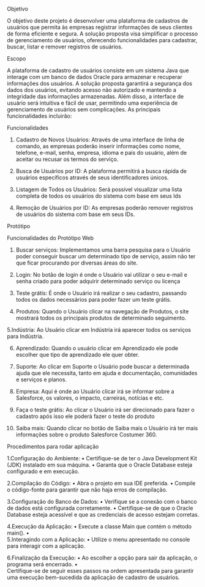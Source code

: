 Objetivo


O objetivo deste projeto é desenvolver uma plataforma de cadastros de usuários que permita às empresas registrar informações de seus clientes de forma eficiente e segura. A solução proposta visa simplificar o processo de gerenciamento de usuários, oferecendo funcionalidades para cadastrar, buscar, listar e remover registros de usuários.


Escopo

A plataforma de cadastro de usuários consiste em um sistema Java que interage com um banco de dados Oracle para armazenar e recuperar informações dos usuários. A solução proposta garantirá a segurança dos dados dos usuários, evitando acesso não autorizado e mantendo a integridade das informações armazenadas. Além disso, a interface de usuário será intuitiva e fácil de usar, permitindo uma experiência de gerenciamento de usuários sem complicações.
As principais funcionalidades incluirão:

Funcionalidades

1.	Cadastro de Novos Usuários: Através de uma interface de linha de comando, as empresas poderão inserir informações como nome, telefone, e-mail, senha, empresa, idioma e país do usuário, além de aceitar ou recusar os termos do serviço.

2.	Busca de Usuários por ID: A plataforma permitirá a busca rápida de usuários específicos através de seus identificadores únicos.

3.	Listagem de Todos os Usuários: Será possível visualizar uma lista completa de todos os usuários do sistema com base em seus Ids

4.	Remoção de Usuários por ID: As empresas poderão remover registros de usuários do sistema com base em seus IDs.

Protótipo



Funcionalidades do Protótipo Web

1. Buscar serviços: Implementamos uma barra pesquisa para o Usuário poder conseguir buscar um determinado tipo de serviço, assim não ter que ficar procurando por diversas áreas do site.

2. Login: No botão de login é onde o Usuário vai utilizar o seu e-mail e senha criado para poder adquirir determinado serviço ou licença 

3. Teste grátis: É onde o Usuário irá realizar o seu cadastro, passando todos os dados necessários para poder fazer um teste grátis.

4. Produtos: Quando o Usuário clicar na navegação de Produtos, o site mostrará todos os principais produtos de determinado seguimento.

5.Indústria: Ao Usuário clicar em Indústria irá aparecer todos os serviços para Indústria. 

6. Aprendizado: Quando o usuário clicar em Aprendizado ele pode escolher que tipo de aprendizado ele quer obter.

7. Suporte: Ao clicar em Suporte o Usuário pode buscar a determinada ajuda que ele necessita, tanto em ajuda e documentação, comunidades e serviços e planos.

8. Empresa: Aqui é onde ao Usuário clicar irá se informar sobre a Salesforce, os valores, o impacto, carreiras, notícias e etc.

9. Faça o teste grátis: Ao clicar o Usuário irá ser direcionado para fazer o cadastro após isso ele poderá fazer o teste do produto

10. Saiba mais: Quando clicar no botão de Saiba mais o Usuário irá ter mais informações sobre o produto Salesforce Costumer 360.


Procedimentos para rodar aplicação



1.Configuração do Ambiente:
•	Certifique-se de ter o Java Development Kit (JDK) instalado em sua máquina. 
•	Garanta que o Oracle Database esteja configurado e em execução. 

2.Compilação do Código:
•	Abra o projeto em sua IDE preferida.
•	Compile o código-fonte para garantir que não haja erros de compilação. 

3.Configuração do Banco de Dados:
•	Verifique se a conexão com o banco de dados está configurada corretamente. 
•	Certifique-se de que o Oracle Database esteja acessível e que as credenciais de acesso estejam corretas. 

4.Execução da Aplicação: 
•	Execute a classe Main que contém o método main(). 
•	
5.Interagindo com a Aplicação: 
•	Utilize o menu apresentado no console para interagir com a aplicação. 

6.Finalização da Execução: 
•	Ao escolher a opção para sair da aplicação, o programa será encerrado. 
•	
Certifique-se de seguir esses passos na ordem apresentada para garantir uma execução bem-sucedida da aplicação de cadastro de usuários.



